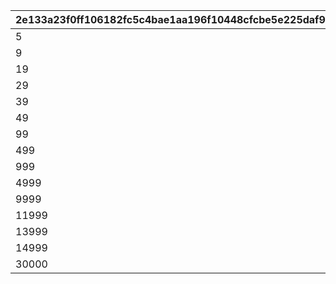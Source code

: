 |2e133a23f0ff106182fc5c4bae1aa196f10448cfcbe5e225daf9749d2913684d|96341aeecfd5fef8c3cfa8c3d05cb5dd7eba9812d02e92de24464720d82fabfd|dde0a3a1cc3e055c1d174c1e4217112cd86fb1a842a14a95df72b2f0de4feb5d|d9e9e078834d1461f39ce318d6e84a40cf7ed1755af547bdaae0f14bf5b8e748|7552999090fafa28f7680e24d1fab43f12c5c7df363a0895f5429c0a5891c0de|dec3dea9140b66fc370997db5a35903a8136019168bd265f5f880852e5062ad7|c47e1504f111a1780311a8d665c218fc5b2855ecd13a5a6ffa1091c888b8180d|0938b36ffadb8cd28bc1f213d506888be3255958130a9a149e86eb7b9e65522e|8d6bcad773e3f9dd0a471c5d64bfeac606064f440553776a8ed234ab32643f6f|60dcaa7ae5603218167155f814c75205684dc3b84c66a2ea9e24404886a422d1|e12417783831df71755b2786a23299a1a4fd9e5a59738153e2a4646455f7475d|084661a1f30a4834cc1659114c9252d443d5092e188e8a52c7549debb5a1a7cc|fdcd6191dc0ae89a142aa47814f64240c18cfec4973ef9f2dd674f90e19451be|d292c0b1a842dde66ba889b26d134922db5051abfec0f652500f4a9de8be244c|03a31cef8f54fe5a6cb68b31812b949889540ca4165861745a6072647aabe41f|93206c3324abd83eb33f0594fd04f5e99cbae040682f5fd35cd7291613d6b4c5|752acbf3e985248d6b8bc1d2d05546692bdd8a36ec7ce3bb480e35f987b21a92|6e3d0a0406b42f887d92eb72156bbec4238935cf8d4a2b5bc0e526c8ca369f19|
| --- | --- | --- | --- | --- | --- | --- | --- | --- | --- | --- | --- | --- | --- | --- | --- | --- | --- |
|5|2|20003|5|2|91002|1|94002|20|22003|1|0|0|8|0|150000|12|150|
|9|2|20003|2|2|91002|2|94002|15|22003|6|0|0|8|0|100000|12|145|
|19|2|20003|5|2|91002|3|94002|11|22002|10|0|0|8|0|80000|12|140|
|29|2|20003|5|2|91002|4|94002|10|22002|20|0|0|8|0|80000|12|130|
|39|2|20003|4|2|91002|5|94002|9|22002|30|0|0|8|0|70000|12|120|
|49|2|20003|4|2|91002|6|94002|8|22002|40|0|0|8|0|70000|12|110|
|99|2|20003|3|2|91002|7|94002|7|22002|50|0|0|8|0|60000|12|100|
|499|2|20003|2|2|91002|8|94002|2|22002|100|0|0|8|0|40000|12|80|
|999|2|20002|1|2|91002|9|94002|7|22002|500|0|0|8|0|20000|12|50|
|4999|2|20002|3|2|91002|10|94002|4|22001|1000|0|0|8|0|16000|12|20|
|9999|2|20002|2|2|91002|11|94002|3|22001|5000|0|0|8|0|9000|12|15|
|11999|2|20001|1|2|91002|12|94002|8|22001|10000|0|0|8|0|4000|12|10|
|13999|2|20001|1|2|91002|13|94002|7|22001|12000|0|0|8|0|3000|12|5|
|14999|2|20001|1|2|91002|14|94002|6|22001|14000|0|0|8|0|2000|12|4|
|30000|2|20001|1|2|91002|15|94002|5|22001|15000|0|0|8|0|1800|12|3|